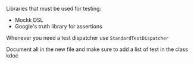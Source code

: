 Libraries that must be used for testing:

- Mockk DSL
- Google's truth library for assertions

Whenever you need a test dispatcher use `StandardTestDispatcher`

Document all in the new file and make sure to add a list of test in the class kdoc